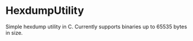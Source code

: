 # HexdumpUtility
Simple hexdump utility in C.
Currently supports binaries up to 65535 bytes in size.
